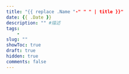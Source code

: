 ```yaml
---
title: "{{ replace .Name "-" " " | title }}"
date: {{ .Date }}
description: "" #描述
tags: 
    - 
slug: ""
showToc: true
draft: true
hidden: true
comments: false
---
```


